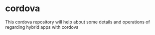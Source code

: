 # cordova
This cordova repository will help about some details and operations of regarding hybrid apps with cordova
